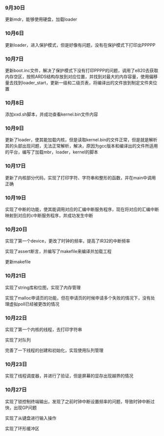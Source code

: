 ### 9月30日

更新mdr，能够使用硬盘，加载loader

### 10月6日

更新loader，进入保护模式，但是好像有问题，没有在保护模式下打印出PPPPP

### 10月7日

更新boot.inc文件，解决了保护模式下没有打印PPPP的问题，调用了e820去获取内存空区，按照ARDS结构存放到对应位置，并找到对最大的内存容量，使用偏移量去找到loader_start，更新一级和二级页表，将编译出的文件放到制定文件夹位置

### 10月8日

添加xxd.sh脚本，并成功查看kernel.bin文件内容

### 10月9日

更新了loader，使其能加载内核，但是读取kernel.bin的文件正常，但是就是解析其的头部出现问题，无法正常解析，解决，原因为gcc版本和编译出的文件所适用的平台，编写了加载mbr，loader，kernel的脚本

### 10月17日

更新了内核部分代码，实现了打印字符、字符串和整形的函数，并在main中调用正确

### 10月19日

实现了中断的功能，使其能调用对应的汇编中断服务程序，现在将对应的汇编中断映射到对应的c中断服务程序，并成功发生中断

### 10月20日

实现了第一个device，更改了时钟的频率，提高了IR32的中断频率

实现了assert断言，并编写了makefile来编译并加载工程

更新makefile

### 10月21日

实现了string库和位图，实现了内存管理

实现了malloc申请页的功能，但在申请页的时候申请多个失败的情况下，没有处理虚拟poll已经被更改的情况

### 10月22日

实现了第一个内核的线程，去打印字符串

实现了对队列

完善了一下线程的创建和初始化，实现使用队列管理

### 10月23日

实现了线程调度器，并进行了验证，但是屏幕的显存出现越界的情况

### 10月27日

实现了锁控制终端输出，发现了之前时钟中断设置频率的问题，导致时钟中断过快，出现GP问题

实现了从键盘进行输入操作

实现了环形缓冲区
